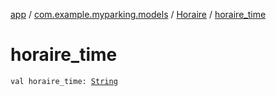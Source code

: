 [app](../../index.md) / [com.example.myparking.models](../index.md) / [Horaire](index.md) / [horaire_time](./horaire_time.md)

# horaire_time

`val horaire_time: `[`String`](https://kotlinlang.org/api/latest/jvm/stdlib/kotlin/-string/index.html)